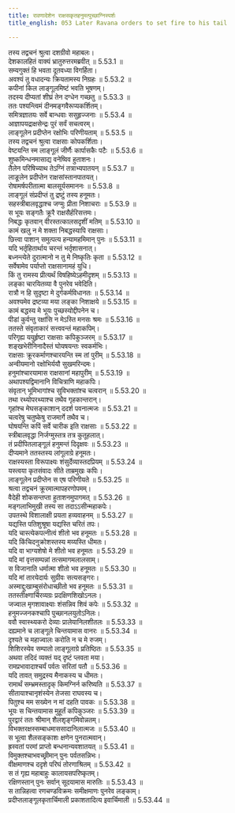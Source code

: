 ```yaml
---
title: रावणादेशेन राक्षसकृतहनुमत्पुच्छाग्निस्पर्शः
title_english: 053 Later Ravana orders to set fire to his tail

---
```

<div class="audioEmbed"  caption="श्रीराम-हरिसीताराममूर्ति-घनपाठिभ्यां वचनम्" src="https://archive.org/download/Ramayana-recitation-Sriram-harisItArAmamUrti-Ghanapaati-v2/Kanda_5/Kanda_5_SK-053-Later_Ravana_orders_to_set_fire_to_his_tail.mp3"></div>

  
तस्य तद्वचनं श्रुत्वा दशग्रीवो महाबलः।  
देशकालहितं वाक्यं भ्रातुरुत्तरमब्रवीत् ॥ 5.53.1 ॥   
सम्यगुक्तं हि भवता दूतवध्या विगर्हिता।  
अवश्यं तु वधादन्यः क्रियतामस्य निग्रहः ॥ 5.53.2 ॥   
कपीनां किल लाङ्गूलमिष्टं भवति भूषणम्।  
तदस्य दीप्यतां शीघ्रं तेन दग्धेन गच्छतु ॥ 5.53.3 ॥   
ततः पश्यन्त्विमं दीनमङ्गवैरूप्यकर्शितम्।  
समित्रज्ञातयः सर्वे बान्धवाः ससुहृज्जनाः ॥ 5.53.4 ॥   
आज्ञापयद्राक्षसेन्द्रः पुरं सर्वं सचत्वरम्।  
लाङ्गूलेन प्रदीप्तेन रक्षोभिः परिणीयताम् ॥ 5.53.5 ॥   
तस्य तद्वचनं श्रुत्वा राक्षसाः कोपकर्शिताः।  
वेष्टयन्ति स्म लाङ्गूलं जीर्णैः कार्पासकैः पटैः ॥ 5.53.6 ॥   
शुष्कमिन्धनमासाद्य वनेष्विव हुताशनः।  
तैलेन परिषिच्याथ तेऽग्निं तत्राभ्यपातयन् ॥ 5.53.7 ॥   
लाङूलेन प्रदीप्तेन राक्षसांस्तानपातयत्।  
रोषामर्षपरीतात्मा बालसूर्यसमाननः ॥ 5.53.8 ॥   
लाङ्गूलं संप्रदीप्तं तु द्रष्टुं तस्य हनूमतः।  
सहस्त्रीबालवृद्धाश्च जग्मुः प्रीता निशाचराः ॥ 5.53.9 ॥   
स भूयः सङ्गतैः क्रूरै राक्षसैर्हरिसत्तमः।  
निबद्धः कृतवान् वीरस्तत्कालसदृशीं मतिम् ॥ 5.53.10 ॥   
कामं खलु न मे शक्ता निबद्धस्यापि राक्षसाः।  
छित्त्वा पाशान् समुत्पत्य हन्यामहमिमान् पुनः ॥ 5.53.11 ॥   
यदि भर्तृहितार्थाय चरन्तं भर्तृशासनात्।  
बध्नन्त्येते दुरात्मानो न तु मे निष्कृतिः कृता ॥ 5.53.12 ॥   
सर्वेषामेव पर्याप्तो राक्षसानामहं युधि।  
किं तु रामस्य प्रीत्यर्थं विषहिष्येऽहमीदृशम् ॥ 5.53.13 ॥   
लङ्का चारयितव्या वै पुनरेव भवेदिति।  
रात्रौ न हि सुदृष्टा मे दुर्गकर्मविधानतः ॥ 5.53.14 ॥   
अवश्यमेव द्रष्टव्या मया लङ्का निशाक्षये ॥ 5.53.15 ॥   
कामं बद्धस्य मे भूयः पुच्छस्योद्दीपनेन च।  
पीडां कुर्वन्तु रक्षांसि न मेऽस्ति मनसः श्रमः ॥ 5.53.16 ॥   
ततस्ते संवृताकारं सत्त्ववन्तं महाकपिम्।  
परिगृह्य ययुर्हृष्टा राक्षसाः कपिकुञ्जरम् ॥ 5.53.17 ॥   
शङ्खभेरीनिनादैस्तं घोयषयन्तः स्वकर्मभिः।  
राक्षसाः क्रूरकर्माणश्चारयन्ति स्म तां पुरीम् ॥ 5.53.18 ॥   
अन्वीयमानो रक्षोभिर्ययौ सुखमरिन्दमः।  
हनुमांश्चारयामास राक्षसानां महापुरीम् ॥ 5.53.19 ॥   
अथापश्यद्विमानानि विचित्राणि महाकपिः।  
संवृतान् भूमिभागांश्च सुविभक्तांश्च चत्वरान् ॥ 5.53.20 ॥   
तथा रथ्योपरथ्याश्च तथैव गृहकान्तरान्।  
गृहांश्च मेघसङ्काशान् ददर्श पवनात्मजः ॥ 5.53.21 ॥   
चत्वरेषु चतुष्केषु राजमार्गे तथैव च।  
घोषयन्ति कपिं सर्वे चारीक इति राक्षसाः ॥ 5.53.22 ॥   
स्त्रीबालवृद्धा निर्जग्मुस्तत्र तत्र कुतूहलात्।  
तं प्रदीपितलाङ्गूलं हनुमन्तं दिदृक्षवः ॥ 5.53.23 ॥   
दीप्यमाने ततस्तस्य लांगूलाग्रे हनूमतः।  
राक्षस्यस्ता विरूपाक्ष्यः शंसुर्देव्यास्तदप्रियम् ॥ 5.53.24 ॥   
यस्त्वया कृतसंवादः सीते ताम्रमुखः कपिः।  
लाङ्गूलेन प्रदीप्तेन स एष परिणीयते ॥ 5.53.25 ॥   
श्रत्वा तद्वचनं क्रूरमात्मापहरणोपमम्।  
वैदेही शोकसन्तप्ता हुताशनमुपागमत् ॥ 5.53.26 ॥   
मङ्गलाभिमुखी तस्य सा तदाऽऽसीन्महाकपेः।  
उपतस्थे विशालाक्षी प्रयता हव्यवाहनम् ॥ 5.53.27 ॥   
यद्यस्ति पतिशुश्रूषा यद्यस्ति चरितं तपः।  
यदि चास्त्येकपत्नीत्वं शीतो भव हनूमतः ॥ 5.53.28 ॥   
यदि किंचिदनुक्रोशस्तस्य मय्यस्ति धीमतः।  
यदि वा भाग्यशेषो मे शीतो भव हनूमतः ॥ 5.53.29 ॥   
यदि मां वृत्तसम्पन्नां तत्समागमलालसाम्।  
स विजानाति धर्मात्मा शीतो भव हनूमतः ॥ 5.53.30 ॥   
यदि मां तारयेदार्यः सुग्रीवः सत्यसङ्गरः।  
अस्माद्दुःखाम्बुसंरोधाच्छीतो भव हनूमतः ॥ 5.53.31 ॥   
ततस्तीक्ष्णार्चिरव्यग्रः प्रदक्षिणशिखोऽनलः।  
जज्वाल मृगशावाक्ष्याः शंसन्निव शिवं कपेः ॥ 5.53.32 ॥   
हनुमज्जनकश्चापि पुच्छानलयुतोऽनिलः।  
ववौ स्वास्थ्यकरो देव्याः प्रालेयानिलशीतलः ॥ 5.53.33 ॥   
दह्यमाने च लाङ्गूले चिन्तयामास वानरः ॥ 5.53.34 ॥   
दृश्यते च महाज्वालः करोति न च मे रुजम्।  
शिशिरस्येव सम्पातो लाङ्गूलाग्रे प्रतिष्ठितः ॥ 5.53.35 ॥   
अथवा तदिदं व्यक्तं यद् दृष्टं प्लवता मया।  
रामप्रभावादाश्चर्यं पर्वतः सरितां पतौ ॥ 5.53.36 ॥   
यदि तावत् समुद्रस्य मैनाकस्य च धीमतः।  
रामार्थं सम्भ्रमस्तादृक् किमग्निर्न करिष्यति ॥ 5.53.37 ॥   
सीतायाश्चानृशंस्येन तेजसा राघवस्य च।  
पितुश्च मम सख्येन न मां दहति पावकः ॥ 5.53.38 ॥   
भूयः स चिन्तयामास मुहूर्तं कपिकुञ्जरः ॥ 5.53.39 ॥   
पुरद्वारं ततः श्रीमान् शैलशृङ्गमिवोन्नतम्।  
विभक्तरक्षस्सम्बाधमाससादानिलात्मजः ॥ 5.53.40 ॥   
स भूत्वा शैलसङ्काशः क्षणेन पुनरात्मवान्।  
ह्रस्वतां परमां प्राप्तो बन्धनान्यवशातयत् ॥ 5.53.41 ॥   
विमुक्तश्चाभवच्छ्रीमान् पुनः पर्वतसन्निभः।  
वीक्षमाणश्च ददृशे परिघं तोरणाश्रितम् ॥ 5.53.42 ॥   
स तं गृह्य महाबाहुः कालायसपरिष्कृतम्।  
रक्षिणस्तान् पुनः सर्वान् सूदयामास मारुतिः ॥ 5.53.43 ॥   
स तान्निहत्वा रणचण्डविक्रमः समीक्षमाणः पुनरेव लङ्काम्।  
प्रदीप्तलाङ्गूलकृतार्चिमाली प्रकाशतादित्य इवार्चिमाली ॥ 5.53.44 ॥   